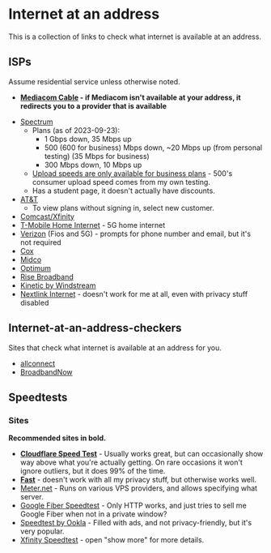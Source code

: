 # Internet at an address

This is a collection of links to check what internet is available at an address.

## ISPs

Assume residential service unless otherwise noted.

- **[Mediacom Cable](https://shop.mediacomcable.com/) - if Mediacom isn't available at your address, it redirects you to a provider that is available**
<!-- I won't find the speeds and stuff for other providers, just Spectrum because I use it. I'm open to PRs adding details for other providers though. -->
- [Spectrum](https://www.spectrum.com/address/localization)
  - Plans (as of 2023-09-23):
    - 1 Gbps down, 35 Mbps up
    - 500 (600 for business) Mbps down, ~20 Mbps up (from personal testing) (35 Mbps for business)
    - 300 Mbps down, 10 Mbps up
  - [Upload speeds are only available for business plans](https://enterprise.spectrum.com/content/dam/spectrum/enterprise/en/pdfs/resources/product-briefs/SE-BI-PB001-Spectrum-Business-Internet.pdf) - 500's consumer upload speed comes from my own testing.
  - Has a student page, it doesn't actually have discounts.
- [AT&T](https://www.att.com/buy/broadband/availability.html)
  - To view plans without signing in, select new customer.
- [Comcast/Xfinity](https://www.xfinity.com/learn/internet-service)
- [T-Mobile Home Internet](https://www.t-mobile.com/home-internet/eligibility) - 5G home internet
- [Verizon](https://www.verizon.com/home/internet) (Fios and 5G) - prompts for phone number and email, but it's not required
- [Cox](https://www.cox.com/residential/internet.html)
- [Midco](https://www.midco.com/services/internet-services/internet/)
- [Optimum](https://order.optimum.com/Buyflow/Storefront)
- [Rise Broadband](https://www.risebroadband.com/residential/)
- [Kinetic by Windstream](https://buy.windstream.com/)
- [Nextlink Internet](https://portal.nextlinkinternet.com/signup) - doesn't work for me at all, even with privacy stuff disabled

## Internet-at-an-address-checkers

Sites that check what internet is available at an address for you.

- [allconnect](https://www.allconnect.com/internet)
- [BroadbandNow](https://broadbandnow.com)

## Speedtests

### Sites

**Recommended sites in bold.**

- **[Cloudflare Speed Test](https://speed.cloudflare.com)** - Usually works great, but can occasionally show way above what you're actually getting. On rare occasions it won't ignore outliers, but it does 99% of the time.
- **[Fast](https://fast.com/)** - doesn't work with all my privacy stuff, but otherwise works well.
- [Meter.net](https://www.meter.net/) - Runs on various VPS providers, and allows specifying what server.
- [Google Fiber Speedtest](https://fiber.google.com/speedtest/) - Only HTTP works, and just tries to sell me Google Fiber when not in a private window?
- [Speedtest by Ookla](https://www.speedtest.net/) - Filled with ads, and not privacy-friendly, but it's very popular.
- [Xfinity Speedtest](https://speedtest.xfinity.com/) - open "show more" for more details.

